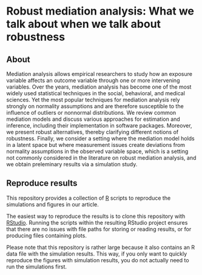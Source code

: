 # Robust mediation analysis: What we talk about when we talk about robustness

## About
Mediation analysis allows empirical researchers to study how an exposure
variable affects an outcome variable through one or more intervening variables.
Over the years, mediation analysis has become one of the most widely used
statistical techniques in the social, behavioral, and medical sciences. Yet
the most popular techniques for mediation analysis rely strongly on normality
assumptions and are therefore susceptible to the influence of outliers or
nonnormal distributions. We review common mediation models and discuss various
approaches for estimation and inference, including their implementation in
software packages. Moreover, we present robust alternatives, thereby clarifying
different notions of robustness. Finally, we consider a setting where the 
mediation model holds in a latent space but where measurement issues create
deviations from normality assumptions in the observed variable space, which
is a setting not commonly considered in the literature on robust mediation
analysis, and we obtain preleminary results via a simulation study.

## Reproduce results
This repository provides a collection of [R](https://CRAN.R-project.org/) 
scripts to reproduce the simulations and figures in our article.

The easiest way to reproduce the results is to clone this repository with 
[RStudio](https://rstudio.com/products/rstudio/download/).  Running the 
scripts within the resulting RStudio project ensures that there are no issues 
with file paths for storing or reading results, or for producing files 
containing plots.

Please note that this repository is rather large because it also contains an R 
data file with the simulation results.  This way, if you only want to quickly
reproduce the figures with simulation results, you do not actually need to run 
the simulations first.
